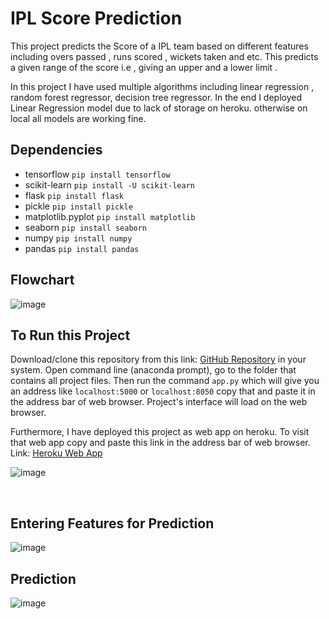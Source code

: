 # IPL Score Prediction

This project predicts the Score of a IPL team based on different features including overs passed , runs scored ,
wickets taken and etc. This predicts a given range of the score i.e , giving an upper and a lower limit . 

In this project I have used multiple algorithms including linear regression , random forest regressor,
decision tree regressor. In the end I deployed Linear Regression model due to lack of storage on heroku. otherwise on local all models 
are working fine.

## Dependencies
* tensorflow 	   	```pip install tensorflow```
* scikit-learn     	```pip install -U scikit-learn```
* flask		   	```pip install flask```
* pickle	   	```pip install pickle``` 	
* matplotlib.pyplot	```pip install matplotlib```
* seaborn		```pip install seaborn```
* numpy			```pip install numpy```
* pandas		```pip install pandas```

## Flowchart

![image](https://user-images.githubusercontent.com/42883586/142773081-db74c87b-bb98-4f35-a0c0-9df046813d3e.png)



## To Run this Project

Download/clone this repository from this link: [GitHub Repository](https://github.com/shrey-1999/IPL-Score-Prediction) in your system. 
Open command line (anaconda prompt), go to the folder that contains all project files. Then run the command ```app.py``` 
which will give you an address like ```localhost:5000``` or ```localhost:8050``` copy that and paste it in the address bar of web browser. 
Project's interface will load on the web browser.

Furthermore, I have deployed this project as web app on heroku. To visit that web app copy and paste this link in the address bar of
web browser. Link: [Heroku Web App](https://ipl-score-prediction2.herokuapp.com/)
 
![image](https://user-images.githubusercontent.com/42883586/142772771-10a22b50-3d77-46ae-bf97-e46a749bc001.png)


<br>

## Entering Features for Prediction

![image](https://user-images.githubusercontent.com/42883586/142772786-d893fbd1-24d3-4e65-a66c-6a5834883b4b.png)



## Prediction
![image](https://user-images.githubusercontent.com/42883586/142772818-057d8667-293b-4076-aad4-29e956e9e120.png)


